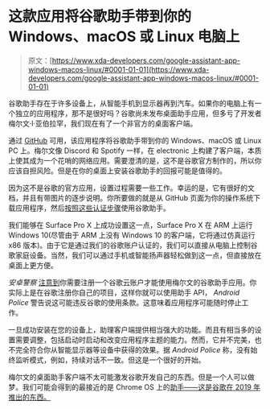 # 这款应用将谷歌助手带到你的 Windows、macOS 或 Linux 电脑上

> 原文：[https://www.xda-developers.com/google-assistant-app-windows-macos-linux/#0001-01-01](https://www.xda-developers.com/google-assistant-app-windows-macos-linux/#0001-01-01)

谷歌助手存在于许多设备上，从智能手机到显示器再到汽车。如果你的电脑上有一个独立的应用程序，那不是很好吗？谷歌尚未发布桌面助手应用，但多亏了开发者梅尔文·l·亚伯拉罕，我们现在有了一个非官方的桌面客户端。

通过 [GitHub](https://github.com/Melvin-Abraham/Google-Assistant-Unofficial-Desktop-Client) 可用，该应用程序将谷歌助手带到你的 Windows、macOS 或 Linux PC 上。梅尔文像 Discord 和 Spotify 一样，在 electronic 上构建了客户端，本质上使其成为一个花哨的网络应用。需要澄清的是，这不是谷歌官方制作的，所以你应该自担风险。但是在你的桌面上安装谷歌助手的回报可能是值得的。

因为这不是谷歌的官方应用，设置过程需要一些工作。幸运的是，它有很好的文档，并且有带图片的逐步说明。你所要做的就是从 GitHub 页面为你的操作系统下载应用程序，然后[按照这些认证步骤](https://github.com/Melvin-Abraham/Google-Assistant-Unofficial-Desktop-Client/wiki/Setup-Authentication-for-Google-Assistant-Unofficial-Desktop-Client)使用谷歌助手。

我们能够在 Surface Pro X 上成功设置这一点，Surface Pro X 在 ARM 上运行 Windows 10(尽管由于 ARM 上没有 Windows 10 的客户端，它将通过仿真运行 x86 版本)。由于它是通过我们的谷歌账户认证的，我们可以直接从电脑上控制谷歌家庭设备。当然，我们可以通过手机或智能扬声器轻松做到这一点，但直接放在桌面上更方便。

*安卓警察* [注意到](https://www.androidpolice.com/2021/02/11/you-can-install-the-google-assistant-on-windows-and-macos-with-this-app-and-its-nicer-than-it-has-any-right-to-be/)你需要注册一个谷歌云账户才能使用梅尔文的谷歌助手应用。你实际上是在谷歌注册你自己的项目，这样你就可以使用助手 API， *Android Police* 警告说这可能违反谷歌的使用条款。这意味着应用程序可能随时停止工作。

一旦成功安装在您的设备上，助理客户端提供相当强大的功能。而且有相当多的设置需要调整，包括启动时启动和改变应用程序主题的能力。然而，它并不完美，也不完全符合你从智能显示器等设备中获得的效果。据 *Android Police* 称，没有始终监听模式，例如，持续对话不一致。但这是一个很好的开始。

梅尔文的桌面助手客户端不太可能激发谷歌开发自己的东西。但是一个人可以做梦。我们可能会得到的最接近的是 Chrome OS 上的[助手——这是谷歌在 2019 年推出的东西。](https://www.xda-developers.com/chrome-os-77google-assistant-enabled-by-default/)